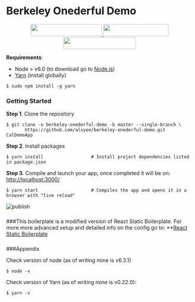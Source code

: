# Berkeley Onederful Demo


<p align="center">
  <a href="https://rollbar.com/?utm_source=reactstartkit(github)&utm_medium=link&utm_campaign=reactstartkit(github)" target="_blank">
    <img src="/images/yelp/small_0@3x.png" width="192" height="32">
  </a>
  <a href="https://localizejs.com/?cid=802&utm_source=rsk" target="_blank">
    <img src="https://koistya.github.io/files/localize-353x64.png" width="176.5" height="32">
  </a>
  <a href="https://www.digitalocean.com/?refcode=eef302dbae9f&utm_source=github&utm_medium=oss_sponsorships&utm_campaign=opencollective" target="_blank">
        <img src="https://koistya.github.io/files/digital-ocean-393x64.png" width="196.5" height="32">
      </a>
    </p>

**Requirements**:
 * Node > v6.0 (to download go to [Node.js](https://nodejs.org/en/download/))
 * [Yarn](https://yarnpkg.com/) (install globally)
 ```shell
$ sudo npm install -g yarn
 ```


### Getting Started
**Step 1**. Clone the repository

```shell
$ git clone -o berkeley-onederful-demo -b master --single-branch \
       https://github.com/alxyee/berkeley-onederful-demo.git CalDemoApp
```


**Step 2**. Install packages

```shell
$ yarn install                  # Install project dependencies listed in package.json
```


**Step 3**. Compile and launch your app, once completed it will be on:  [http://localhost:3000/](http://localhost:3000/)

```shell
$ yarn start                    # Compiles the app and opens it in a browser with "live reload"
```


![publish](https://koistya.github.io/files/react-static-boilerplate-publish.gif)
### 

###This boilerplate is a modified version of React Static Boilerplate. For more more advanced setup and detailed info on the config go to:
**[React Static Boilerplate](https://github.com/kriasoft/react-static-boilerplate)
###

###Appendix

Check version of node (as of writing mine is v6.3.1)
```shell
$ node -v
```

Check version of Yarn (as of writing mine is v0.22.0): 
```shell
$ yarn -v
```

###
